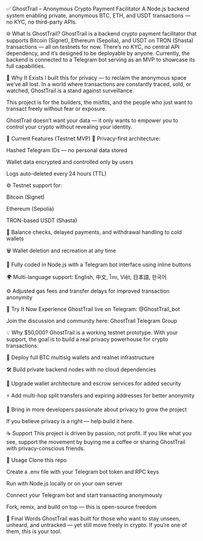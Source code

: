 ✅ GhostTrail – Anonymous Crypto Payment Facilitator
A Node.js backend system enabling private, anonymous BTC, ETH, and USDT transactions — no KYC, no third-party APIs.

🌐 What Is GhostTrail?
GhostTrail is a backend crypto payment facilitator that supports Bitcoin (Signet), Ethereum (Sepolia), and USDT on TRON (Shasta) transactions — all on testnets for now.
There’s no KYC, no central API dependency, and it’s designed to be deployable by anyone. Currently, the backend is connected to a Telegram bot serving as an MVP to showcase its full capabilities.

👻 Why It Exists
I built this for privacy — to reclaim the anonymous space we’ve all lost.
In a world where transactions are constantly traced, sold, or watched, GhostTrail is a stand against surveillance.

This project is for the builders, the misfits, and the people who just want to transact freely without fear or exposure.

GhostTrail doesn’t want your data — it only wants to empower you to control your crypto without revealing your identity.

🔧 Current Features (Testnet MVP)
🔐 Privacy-first architecture:

Hashed Telegram IDs — no personal data stored

Wallet data encrypted and controlled only by users

Logs auto-deleted every 24 hours (TTL)

⚙️ Testnet support for:

Bitcoin (Signet)

Ethereum (Sepolia)

TRON-based USDT (Shasta)

💸 Balance checks, delayed payments, and withdrawal handling to cold wallets

🗑️ Wallet deletion and recreation at any time

🧪 Fully coded in Node.js with a Telegram bot interface using inline buttons

🌍 Multi-language support: English, 中文, ไทย, Việt, 日本語, 한국어

⚙️ Adjusted gas fees and transfer delays for improved transaction anonymity

🚀 Try It Now
Experience GhostTrail live on Telegram:
@GhostTrail_bot

Join the discussion and community here:
GhostTrail Telegram Group

💡 Why $50,000?
GhostTrail is a working testnet prototype. With your support, the goal is to build a real privacy powerhouse for crypto transactions:

🧩 Deploy full BTC multisig wallets and realnet infrastructure

🛠️ Build private backend nodes with no cloud dependencies

🔐 Upgrade wallet architecture and escrow services for added security

⚡ Add multi-hop split transfers and expiring addresses for better anonymity

🤝 Bring in more developers passionate about privacy to grow the project

If you believe privacy is a right — help build it here.

☕ Support
This project is driven by passion, not profit.
If you like what you see, support the movement by buying me a coffee or sharing GhostTrail with privacy-conscious friends.

📎 Usage
Clone this repo

Create a .env file with your Telegram bot token and RPC keys

Run with Node.js locally or on your own server

Connect your Telegram bot and start transacting anonymously

Fork, remix, and build on top — this is open-source freedom

🖤 Final Words
GhostTrail was built for those who want to stay unseen, unheard, and untracked — yet still move freely in crypto.
If you’re one of them, this is your tool.


